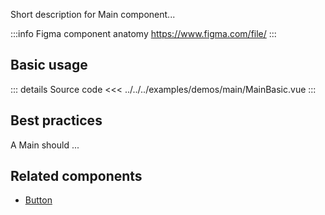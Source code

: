 Short description for Main component...

:::info Figma component anatomy
https://www.figma.com/file/
:::

## Basic usage

<MainBasic />

::: details Source code
<<< ../../../examples/demos/main/MainBasic.vue
:::

## Best practices

A Main should ...

## Related components

- [Button](/components/button/button.doc)
